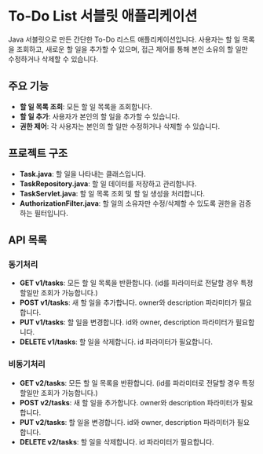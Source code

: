# To-Do List 서블릿 애플리케이션

Java 서블릿으로 만든 간단한 To-Do 리스트 애플리케이션입니다. 사용자는 할 일 목록을 조회하고, 새로운 할 일을 추가할 수 있으며, 접근 제어를 통해 본인 소유의 할 일만 수정하거나 삭제할 수 있습니다.

## 주요 기능

- **할 일 목록 조회**: 모든 할 일 목록을 조회합니다.
- **할 일 추가**: 사용자가 본인의 할 일을 추가할 수 있습니다.
- **권한 제어**: 각 사용자는 본인의 할 일만 수정하거나 삭제할 수 있습니다.

## 프로젝트 구조

- **Task.java**: 할 일을 나타내는 클래스입니다.
- **TaskRepository.java**: 할 일 데이터를 저장하고 관리합니다.
- **TaskServlet.java**: 할 일 목록 조회 및 할 일 생성을 처리합니다.
- **AuthorizationFilter.java**: 할 일의 소유자만 수정/삭제할 수 있도록 권한을 검증하는 필터입니다.
  
## API 목록 
### 동기처리
- **GET v1/tasks**: 모든 할 일 목록을 반환합니다. (id를 파라미터로 전달할 경우 특정 할일만 조회가 가능합니다.)
- **POST v1/tasks**: 새 할 일을 추가합니다. owner와 description 파라미터가 필요합니다.
- **PUT v1/tasks**: 할 일을 변경합니다. id와 owner, description 파라미터가 필요합니다.
- **DELETE v1/tasks**: 할 일을 삭제합니다. id 파라미터가 필요합니다.

### 비동기처리
- **GET v2/tasks**: 모든 할 일 목록을 반환합니다. (id를 파라미터로 전달할 경우 특정 할일만 조회가 가능합니다.)
- **POST v2/tasks**: 새 할 일을 추가합니다. owner와 description 파라미터가 필요합니다.
- **PUT v2/tasks**: 할 일을 변경합니다. id와 owner, description 파라미터가 필요합니다.
- **DELETE v2/tasks**: 할 일을 삭제합니다. id 파라미터가 필요합니다.
